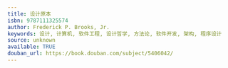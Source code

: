 ```yaml
---
title: 设计原本
isbn: 9787111325574
author: Frederick P. Brooks, Jr.
keywords: 设计, 计算机, 软件工程, 设计哲学, 方法论, 软件开发, 架构, 程序设计
source: unknown
available: TRUE
douban_url: https://book.douban.com/subject/5406042/
---
```

